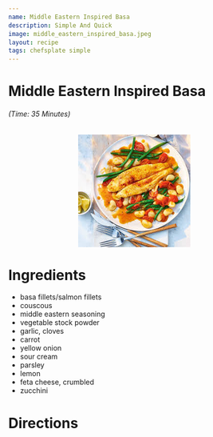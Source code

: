 ```yaml
---
name: Middle Eastern Inspired Basa
description: Simple And Quick
image: middle_eastern_inspired_basa.jpeg
layout: recipe
tags: chefsplate simple
---
```


<div class="w-full text-center">
    <h1>Middle Eastern Inspired Basa</h1>
    <h6>(Time: 35 Minutes)</h6>
</div>

<p align="center" width="100%">
    <img src="/assets/images/middle_eastern_inspired_basa.jpeg"  alt="Middle Eastern Inspired Basa" style="display: block; max-width:700px; max-height:700px; width: auto; height: auto;" />
</p>  

<div class="lg:flex lg:w-[1024px] mx-auto">
<div class="block min-w-max w-3/12">
<h1>Ingredients</h1>
<ul>
<li>basa fillets/salmon fillets</li>
<li>couscous</li>
<li>middle eastern seasoning</li>
<li>vegetable stock powder</li>
<li>garlic, cloves</li>
<li>carrot</li>
<li>yellow onion</li>
<li>sour cream</li>
<li>parsley</li>
<li>lemon</li>
<li>feta cheese, crumbled</li>
<li>zucchini</li>
</ul>
</div>

<div class="block lg:ml-12 w-7/12">
<h1>Directions</h1>
</div>
</div>

